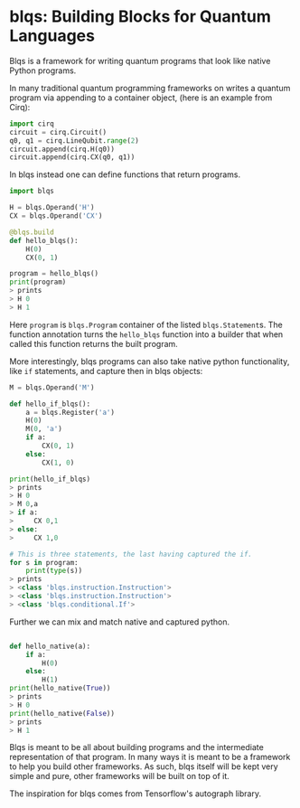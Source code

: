 
# blqs: Building Blocks for Quantum Languages

Blqs is a framework for writing quantum programs that look like native Python
programs.

In many traditional quantum programming frameworks on writes a quantum program
via appending to a container object, (here is an example from Cirq):
```python
import cirq
circuit = cirq.Circuit()
q0, q1 = cirq.LineQubit.range(2)
circuit.append(cirq.H(q0))
circuit.append(cirq.CX(q0, q1))
```
In blqs instead one can define functions that return programs.
```python
import blqs

H = blqs.Operand('H')
CX = blqs.Operand('CX')

@blqs.build
def hello_blqs():
    H(0)
    CX(0, 1)

program = hello_blqs()
print(program)
> prints
> H 0
> H 1
```
Here `program` is `blqs.Program` container of the listed `blqs.Statement`s. The
function annotation turns the `hello_blqs` function into a builder that when called this function returns the built program.

More interestingly, blqs programs can also take native python functionality,
like `if` statements, and capture then in blqs objects:
```python
M = blqs.Operand('M')

def hello_if_blqs():
    a = blqs.Register('a')
    H(0)
    M(0, 'a')
    if a:
        CX(0, 1)
    else:
        CX(1, 0)

print(hello_if_blqs)
> prints
> H 0
> M 0,a
> if a:
>     CX 0,1
> else:
>     CX 1,0

# This is three statements, the last having captured the if.
for s in program:
    print(type(s))
> prints
> <class 'blqs.instruction.Instruction'>
> <class 'blqs.instruction.Instruction'>
> <class 'blqs.conditional.If'>
```

Further we can mix and match native and captured python.
```python

def hello_native(a):
    if a:
        H(0)
    else:
        H(1)
print(hello_native(True))
> prints
> H 0
print(hello_native(False))
> prints
> H 1
```

Blqs is meant to be all about building programs and the intermediate representation
of that program.  In many ways it is meant to be a framework to help you build other
frameworks.  As such, blqs itself will be kept very simple and pure, other frameworks
will be built on top of it.

The inspiration for blqs comes from Tensorflow's autograph library.
